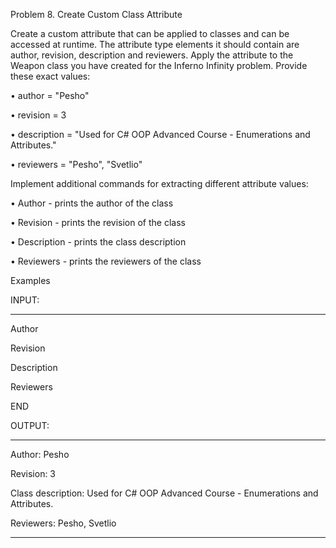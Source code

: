 ﻿
Problem 8.	Create Custom Class Attribute

Create a custom attribute that can be applied to classes and can be accessed at runtime. The attribute type elements it should contain are author, revision, description and reviewers. Apply the attribute to the Weapon class you have created for the Inferno Infinity problem. Provide these exact values:

•	author = "Pesho"

•	revision = 3

•	description = "Used for C# OOP Advanced Course - Enumerations and Attributes."

•	reviewers = "Pesho", "Svetlio"

Implement additional commands for extracting different attribute values:

•	Author - prints the author of the class

•	Revision - prints the revision of the class

•	Description - prints the class description

•	Reviewers - prints the reviewers of the class

Examples

INPUT:
___


Author

Revision

Description

Reviewers

END


OUTPUT:
___



Author: Pesho

Revision: 3

Class description: Used for C# OOP Advanced Course - Enumerations and Attributes.

Reviewers: Pesho, Svetlio


___

